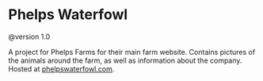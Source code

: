 # Phelps Waterfowl

@version 1.0

A project for Phelps Farms for their main farm website. Contains pictures of the animals around the farm, as well as information about the company. Hosted at <a href="http://phelpswaterfowl.com/">phelpswaterfowl.com</a>.